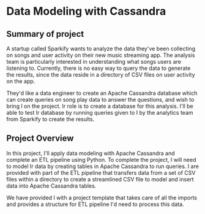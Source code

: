 
# Data Modeling with Cassandra

## Summary of project
A startup called Sparkify wants to analyze the data they've been collecting on songs and user activity on their new music streaming app. The analysis team is particularly interested in understanding what songs users are listening to. Currently, there is no easy way to query the data to generate the results, since the data reside in a directory of CSV files on user activity on the app.

They'd like a data engineer to create an Apache Cassandra database which can create queries on song play data to answer the questions, and wish to bring I on the project. Ir role is to create a database for this analysis. I'll be able to test Ir database by running queries given to I by the analytics team from Sparkify to create the results.

## Project Overview
In this project, I'll apply data modeling with Apache Cassandra and complete an ETL pipeline using Python. To complete the project, I will need to model Ir data by creating tables in Apache Cassandra to run queries. I are provided with part of the ETL pipeline that transfers data from a set of CSV files within a directory to create a streamlined CSV file to model and insert data into Apache Cassandra tables.

We have provided I with a project template that takes care of all the imports and provides a structure for ETL pipeline I'd need to process this data.